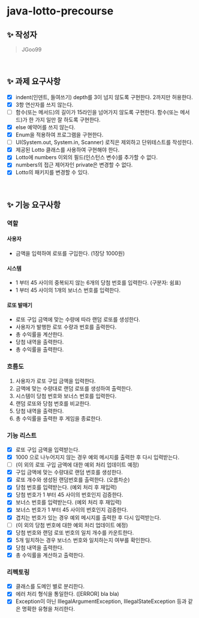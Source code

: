 # java-lotto-precourse

## ✨ 작성자

> JGoo99

<br/>

## ✨ 과제 요구사항

- [x] indent(인덴트, 들여쓰기) depth를 3이 넘지 않도록 구현한다. 2까지만 허용한다.
- [x] 3항 연산자를 쓰지 않는다.
- [ ] 함수(또는 메서드)의 길이가 15라인을 넘어가지 않도록 구현한다. 함수(또는 메서드)가 한 가지 일만 잘 하도록 구현한다.
- [x] else 예약어를 쓰지 않는다.
- [x] Enum을 적용하여 프로그램을 구현한다.
- [ ] UI(System.out, System.in, Scanner) 로직은 제외하고 단위테스트를 작성한다.
- [x] 제공된 Lotto 클래스를 사용하여 구현해야 한다.
- [x] Lotto에 numbers 이외의 필드(인스턴스 변수)를 추가할 수 없다. 
- [x] numbers의 접근 제어자인 private은 변경할 수 없다.
- [x] Lotto의 패키지를 변경할 수 있다.

<br/>

## ✨ 기능 요구사항

### 역할

#### 사용자
- 금액을 입력하여 로또를 구입한다. (1장당 1000원)

#### 시스템
- 1 부터 45 사이의 중복되지 않는 6개의 당첨 번호를 입력한다. (구분자: 쉼표)
- 1 부터 45 사이의 1개의 보너스 번호를 입력한다.

#### 로또 발매기
- 로또 구입 금액에 맞는 수량에 따라 랜덤 로또를 생성한다.
- 사용자가 발행한 로또 수량과 번호를 출력한다.
- 총 수익률을 계산한다.
- 당첨 내역을 출력한다.
- 총 수익률을 출력한다.

### 흐름도

1. 사용자가 로또 구입 금액을 입력한다. 
2. 금액에 맞는 수량대로 랜덤 로또를 생성하여 출력한다.
3. 시스템이 당첨 번호와 보너스 번호를 입력한다.
4. 랜덤 로또와 당첨 번호를 비교한다.
5. 당첨 내역을 출력한다.
6. 총 수익률을 출력한 후 게임을 종료한다.

### 기능 리스트

- [x] 로또 구입 금액을 입력받는다.
- [x] 1000 으로 나누어지지 않는 경우 예외 메시지를 출력한 후 다시 입력받는다.
- [ ] (이 외의 로또 구입 금액에 대한 예외 처리 업데이트 예정)
- [x] 구입 금액에 맞는 수량대로 랜덤 번호를 생성한다.
- [x] 로또 개수와 생성된 랜덤번호를 출력한다. (오름차순)
- [x] 당첨 번호를 입력받는다. (예외 처리 후 재입력)
- [x] 당첨 번호가 1 부터 45 사이의 번호인지 검증한다.
- [x] 보너스 번호를 입력받는다. (예외 처리 후 재입력)
- [x] 보너스 번호가 1 부터 45 사이의 번호인지 검증한다.
- [x] 겹치는 번호가 있는 경우 예외 메시지를 출력한 후 다시 입력받는다.
- [ ] (이 외의 당첨 번호에 대한 예외 처리 업데이트 예정)
- [x] 당첨 번호와 랜덤 로또 번호의 일치 개수를 카운트한다.
- [x] 5개 일치하는 경우 보너스 번호와 일치하는지 여부를 확인한다.
- [x] 당첨 내역을 출력한다.
- [x] 총 수익률을 계산하고 출력한다.

### 리펙토링

- [x] 클래스를 도메인 별로 분리한다.
- [x] 에러 처리 형식을 통일한다. ([ERROR] bla bla)
- [x] Exception이 아닌 IllegalArgumentException, IllegalStateException 등과 같은 명확한 유형을 처리한다.